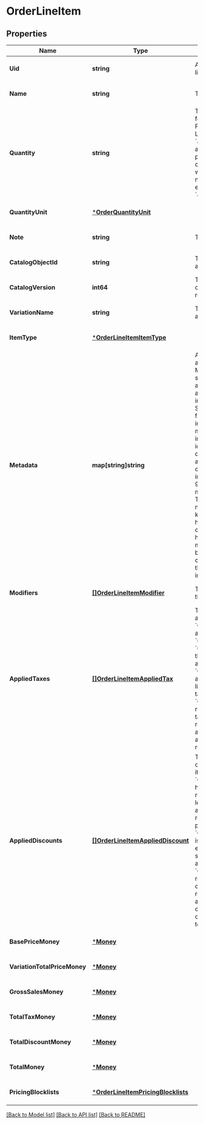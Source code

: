# OrderLineItem

## Properties

 Name                         | Type                                                                     | Description                                                                                                                                                                                                                                                                                                                                                                                                                                                                                                                                                                                                                                                                                                                                                                                                                                                                                                                                                                                                                            | Notes                        
------------------------------|--------------------------------------------------------------------------|----------------------------------------------------------------------------------------------------------------------------------------------------------------------------------------------------------------------------------------------------------------------------------------------------------------------------------------------------------------------------------------------------------------------------------------------------------------------------------------------------------------------------------------------------------------------------------------------------------------------------------------------------------------------------------------------------------------------------------------------------------------------------------------------------------------------------------------------------------------------------------------------------------------------------------------------------------------------------------------------------------------------------------------|------------------------------
 **Uid**                      | **string**                                                               | A unique ID that identifies the line item only within this order.                                                                                                                                                                                                                                                                                                                                                                                                                                                                                                                                                                                                                                                                                                                                                                                                                                                                                                                                                                      | [optional] [default to null] 
 **Name**                     | **string**                                                               | The name of the line item.                                                                                                                                                                                                                                                                                                                                                                                                                                                                                                                                                                                                                                                                                                                                                                                                                                                                                                                                                                                                             | [optional] [default to null] 
 **Quantity**                 | **string**                                                               | The quantity purchased, formatted as a decimal number. For example, &#x60;\&quot;3\&quot;&#x60;.  Line items with a quantity of &#x60;\&quot;0\&quot;&#x60; are automatically removed when paying for or otherwise completing the order.  Line items with a &#x60;quantity_unit&#x60; can have non-integer quantities. For example, &#x60;\&quot;1.70000\&quot;&#x60;.                                                                                                                                                                                                                                                                                                                                                                                                                                                                                                                                                                                                                                                                 | [default to null]            
 **QuantityUnit**             | [***OrderQuantityUnit**](OrderQuantityUnit.md)                           |                                                                                                                                                                                                                                                                                                                                                                                                                                                                                                                                                                                                                                                                                                                                                                                                                                                                                                                                                                                                                                        | [optional] [default to null] 
 **Note**                     | **string**                                                               | The note of the line item.                                                                                                                                                                                                                                                                                                                                                                                                                                                                                                                                                                                                                                                                                                                                                                                                                                                                                                                                                                                                             | [optional] [default to null] 
 **CatalogObjectId**          | **string**                                                               | The [CatalogItemVariation](entity:CatalogItemVariation) ID applied to this line item.                                                                                                                                                                                                                                                                                                                                                                                                                                                                                                                                                                                                                                                                                                                                                                                                                                                                                                                                                  | [optional] [default to null] 
 **CatalogVersion**           | **int64**                                                                | The version of the catalog object that this line item references.                                                                                                                                                                                                                                                                                                                                                                                                                                                                                                                                                                                                                                                                                                                                                                                                                                                                                                                                                                      | [optional] [default to null] 
 **VariationName**            | **string**                                                               | The name of the variation applied to this line item.                                                                                                                                                                                                                                                                                                                                                                                                                                                                                                                                                                                                                                                                                                                                                                                                                                                                                                                                                                                   | [optional] [default to null] 
 **ItemType**                 | [***OrderLineItemItemType**](OrderLineItemItemType.md)                   |                                                                                                                                                                                                                                                                                                                                                                                                                                                                                                                                                                                                                                                                                                                                                                                                                                                                                                                                                                                                                                        | [optional] [default to null] 
 **Metadata**                 | **map[string]string**                                                    | Application-defined data attached to this line item. Metadata fields are intended to store descriptive references or associations with an entity in another system or store brief information about the object. Square does not process this field; it only stores and returns it in relevant API calls. Do not use metadata to store any sensitive information (such as personally identifiable information or card details).  Keys written by applications must be 60 characters or less and must be in the character set &#x60;[a-zA-Z0-9_-]&#x60;. Entries can also include metadata generated by Square. These keys are prefixed with a namespace, separated from the key with a &#x27;:&#x27; character.  Values have a maximum length of 255 characters.  An application can have up to 10 entries per metadata field.  Entries written by applications are private and can only be read or modified by the same application.  For more information, see [Metadata](https://developer.squareup.com/docs/build-basics/metadata). | [optional] [default to null] 
 **Modifiers**                | [**[]OrderLineItemModifier**](OrderLineItemModifier.md)                  | The [CatalogModifier](entity:CatalogModifier)s applied to this line item.                                                                                                                                                                                                                                                                                                                                                                                                                                                                                                                                                                                                                                                                                                                                                                                                                                                                                                                                                              | [optional] [default to null] 
 **AppliedTaxes**             | [**[]OrderLineItemAppliedTax**](OrderLineItemAppliedTax.md)              | The list of references to taxes applied to this line item. Each &#x60;OrderLineItemAppliedTax&#x60; has a &#x60;tax_uid&#x60; that references the &#x60;uid&#x60; of a top-level &#x60;OrderLineItemTax&#x60; applied to the line item. On reads, the amount applied is populated.  An &#x60;OrderLineItemAppliedTax&#x60; is automatically created on every line item for all &#x60;ORDER&#x60; scoped taxes added to the order. &#x60;OrderLineItemAppliedTax&#x60; records for &#x60;LINE_ITEM&#x60; scoped taxes must be added in requests for the tax to apply to any line items.  To change the amount of a tax, modify the referenced top-level tax.                                                                                                                                                                                                                                                                                                                                                                            | [optional] [default to null] 
 **AppliedDiscounts**         | [**[]OrderLineItemAppliedDiscount**](OrderLineItemAppliedDiscount.md)    | The list of references to discounts applied to this line item. Each &#x60;OrderLineItemAppliedDiscount&#x60; has a &#x60;discount_uid&#x60; that references the &#x60;uid&#x60; of a top-level &#x60;OrderLineItemDiscounts&#x60; applied to the line item. On reads, the amount applied is populated.  An &#x60;OrderLineItemAppliedDiscount&#x60; is automatically created on every line item for all &#x60;ORDER&#x60; scoped discounts that are added to the order. &#x60;OrderLineItemAppliedDiscount&#x60; records for &#x60;LINE_ITEM&#x60; scoped discounts must be added in requests for the discount to apply to any line items.  To change the amount of a discount, modify the referenced top-level discount.                                                                                                                                                                                                                                                                                                              | [optional] [default to null] 
 **BasePriceMoney**           | [***Money**](Money.md)                                                   |                                                                                                                                                                                                                                                                                                                                                                                                                                                                                                                                                                                                                                                                                                                                                                                                                                                                                                                                                                                                                                        | [optional] [default to null] 
 **VariationTotalPriceMoney** | [***Money**](Money.md)                                                   |                                                                                                                                                                                                                                                                                                                                                                                                                                                                                                                                                                                                                                                                                                                                                                                                                                                                                                                                                                                                                                        | [optional] [default to null] 
 **GrossSalesMoney**          | [***Money**](Money.md)                                                   |                                                                                                                                                                                                                                                                                                                                                                                                                                                                                                                                                                                                                                                                                                                                                                                                                                                                                                                                                                                                                                        | [optional] [default to null] 
 **TotalTaxMoney**            | [***Money**](Money.md)                                                   |                                                                                                                                                                                                                                                                                                                                                                                                                                                                                                                                                                                                                                                                                                                                                                                                                                                                                                                                                                                                                                        | [optional] [default to null] 
 **TotalDiscountMoney**       | [***Money**](Money.md)                                                   |                                                                                                                                                                                                                                                                                                                                                                                                                                                                                                                                                                                                                                                                                                                                                                                                                                                                                                                                                                                                                                        | [optional] [default to null] 
 **TotalMoney**               | [***Money**](Money.md)                                                   |                                                                                                                                                                                                                                                                                                                                                                                                                                                                                                                                                                                                                                                                                                                                                                                                                                                                                                                                                                                                                                        | [optional] [default to null] 
 **PricingBlocklists**        | [***OrderLineItemPricingBlocklists**](OrderLineItemPricingBlocklists.md) |                                                                                                                                                                                                                                                                                                                                                                                                                                                                                                                                                                                                                                                                                                                                                                                                                                                                                                                                                                                                                                        | [optional] [default to null] 

[[Back to Model list]](../README.md#documentation-for-models) [[Back to API list]](../README.md#documentation-for-api-endpoints) [[Back to README]](../README.md)

